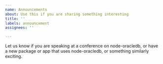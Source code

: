 ```yaml
---
name: Announcements
about: Use this if you are sharing something interesting
title: ''
labels: announcement
assignees: ''

---
```


Let us know if you are speaking at a conference on node-oracledb, or have a new package or app that uses node-oracledb, or something similarly exciting.
